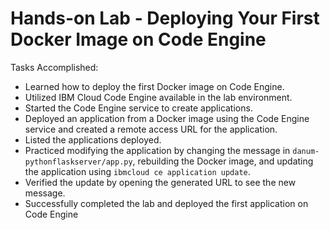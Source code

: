 # Hands-on Lab - Deploying Your First Docker Image on Code Engine

Tasks Accomplished:

- Learned how to deploy the first Docker image on Code Engine.
- Utilized IBM Cloud Code Engine available in the lab environment.
- Started the Code Engine service to create applications.
- Deployed an application from a Docker image using the Code Engine service and created a remote access URL for the application.
- Listed the applications deployed.
- Practiced modifying the application by changing the message in `danum-pythonflaskserver/app.py`, rebuilding the Docker image, and updating the application using `ibmcloud ce application update`.
- Verified the update by opening the generated URL to see the new message.
- Successfully completed the lab and deployed the first application on Code Engine